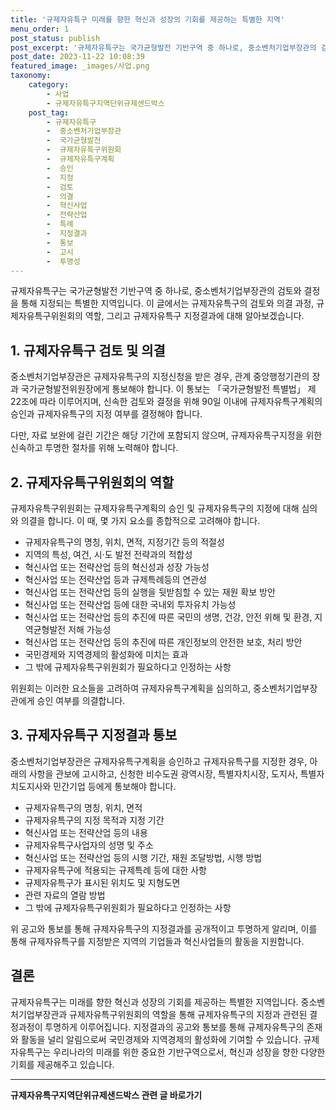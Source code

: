 ```yaml
---
title: '규제자유특구 미래를 향한 혁신과 성장의 기회를 제공하는 특별한 지역'
menu_order: 1
post_status: publish
post_excerpt: '규제자유특구는 국가균형발전 기반구역 중 하나로, 중소벤처기업부장관의 검토와 결정을 통해 지정되는 특별한 지역입니다. 이 글에서는 규제자유특구의 검토와 의결 과정, 규제자유특구위원회의 역할, 그리고 규제자유특구 지정결과에 대해 알아보겠습니다.'
post_date: 2023-11-22 10:08:39
featured_image: _images/사업.png
taxonomy:
    category:
        - 사업
        - 규제자유특구지역단위규제샌드박스
    post_tag:
        - 규제자유특구
        -  중소벤처기업부장관
        -  국가균형발전
        -  규제자유특구위원회
        -  규제자유특구계획
        -  승인
        -  지정
        -  검토
        -  의결
        -  혁신사업
        -  전략산업
        -  특례
        -  지정결과
        -  통보
        -  고시
        -  투명성
---
```



규제자유특구는 국가균형발전 기반구역 중 하나로, 중소벤처기업부장관의 검토와 결정을 통해 지정되는 특별한 지역입니다. 이 글에서는 규제자유특구의 검토와 의결 과정, 규제자유특구위원회의 역할, 그리고 규제자유특구 지정결과에 대해 알아보겠습니다.

## 1. 규제자유특구 검토 및 의결

중소벤처기업부장관은 규제자유특구의 지정신청을 받은 경우, 관계 중앙행정기관의 장과 국가균형발전위원장에게 통보해야 합니다. 이 통보는 「국가균형발전 특별법」 제22조에 따라 이루어지며, 신속한 검토와 결정을 위해 90일 이내에 규제자유특구계획의 승인과 규제자유특구의 지정 여부를 결정해야 합니다.

다만, 자료 보완에 걸린 기간은 해당 기간에 포함되지 않으며, 규제자유특구지정을 위한 신속하고 투명한 절차를 위해 노력해야 합니다.

## 2. 규제자유특구위원회의 역할

규제자유특구위원회는 규제자유특구계획의 승인 및 규제자유특구의 지정에 대해 심의와 의결을 합니다. 이 때, 몇 가지 요소를 종합적으로 고려해야 합니다.

- 규제자유특구의 명칭, 위치, 면적, 지정기간 등의 적절성
- 지역의 특성, 여건, 시·도 발전 전략과의 적합성
- 혁신사업 또는 전략산업 등의 혁신성과 성장 가능성
- 혁신사업 또는 전략산업 등과 규제특례등의 연관성
- 혁신사업 또는 전략산업 등의 실행을 뒷받침할 수 있는 재원 확보 방안
- 혁신사업 또는 전략산업 등에 대한 국내외 투자유치 가능성
- 혁신사업 또는 전략산업 등의 추진에 따른 국민의 생명, 건강, 안전 위해 및 환경, 지역균형발전 저해 가능성
- 혁신사업 또는 전략산업 등의 추진에 따른 개인정보의 안전한 보호, 처리 방안
- 국민경제와 지역경제의 활성화에 미치는 효과
- 그 밖에 규제자유특구위원회가 필요하다고 인정하는 사항

위원회는 이러한 요소들을 고려하여 규제자유특구계획을 심의하고, 중소벤처기업부장관에게 승인 여부를 의결합니다.

## 3. 규제자유특구 지정결과 통보

중소벤처기업부장관은 규제자유특구계획을 승인하고 규제자유특구를 지정한 경우, 아래의 사항을 관보에 고시하고, 신청한 비수도권 광역시장, 특별자치시장, 도지사, 특별자치도지사와 민간기업 등에게 통보해야 합니다.

- 규제자유특구의 명칭, 위치, 면적
- 규제자유특구의 지정 목적과 지정 기간
- 혁신사업 또는 전략산업 등의 내용
- 규제자유특구사업자의 성명 및 주소
- 혁신사업 또는 전략산업 등의 시행 기간, 재원 조달방법, 시행 방법
- 규제자유특구에 적용되는 규제특례 등에 대한 사항
- 규제자유특구가 표시된 위치도 및 지형도면
- 관련 자료의 열람 방법
- 그 밖에 규제자유특구위원회가 필요하다고 인정하는 사항

위 공고와 통보를 통해 규제자유특구의 지정결과를 공개적이고 투명하게 알리며, 이를 통해 규제자유특구를 지정받은 지역의 기업들과 혁신사업들의 활동을 지원합니다.

## 결론

규제자유특구는 미래를 향한 혁신과 성장의 기회를 제공하는 특별한 지역입니다. 중소벤처기업부장관과 규제자유특구위원회의 역할을 통해 규제자유특구의 지정과 관련된 결정과정이 투명하게 이루어집니다. 지정결과의 공고와 통보를 통해 규제자유특구의 존재와 활동을 널리 알림으로써 국민경제와 지역경제의 활성화에 기여할 수 있습니다. 규제자유특구는 우리나라의 미래를 위한 중요한 기반구역으로서, 혁신과 성장을 향한 다양한 기회를 제공해주고 있습니다.
<!-- wp:separator -->
<hr class="wp-block-separator has-alpha-channel-opacity"/>
<!-- /wp:separator -->

<!-- wp:group {"backgroundColor":"base","layout":{"type":"constrained"}} -->
<div class="wp-block-group has-base-background-color has-background"><!-- wp:paragraph {"align":"center","fontSize":"medium"} -->
<p class="has-text-align-center has-large-font-size"><strong>규제자유특구지역단위규제샌드박스 관련 글 바로가기</strong></p>
<!-- /wp:paragraph -->


<!-- wp:latest-posts
{"categories":[{"id":27807,"count":19,"description":"","link":"https://uknowlaw.com/category/%ea%b7%9c%ec%a0%9c%ec%9e%90%ec%9c%a0%ed%8a%b9%ea%b5%ac%ec%a7%80%ec%97%ad%eb%8b%a8%ec%9c%84%ea%b7%9c%ec%a0%9c%ec%83%8c%eb%93%9c%eb%b0%95%ec%8a%a4/","name":"규제자유특구지역단위규제샌드박스","slug":"규제자유특구지역단위규제샌드박스","taxonomy":"category","parent":0,"meta":[],"_links":{"self":[{"href":"https://uknowlaw.com/wp-json/wp/v2/categories/27807"}],"collection":[{"href":"https://uknowlaw.com/wp-json/wp/v2/categories"}],"about":[{"href":"https://uknowlaw.com/wp-json/wp/v2/taxonomies/category"}],"wp:post_type":[{"href":"https://uknowlaw.com/wp-json/wp/v2/posts?categories=27807"}],"curies":[{"name":"wp","href":"https://api.w.org/{rel}","templated":true}]}}],"postsToShow":100,"excerptLength":28,"postLayout":"grid","columns":2,"featuredImageAlign":"left","featuredImageSizeSlug":"large","fontSize":"small"} /--></div>
<!-- /wp:group -->